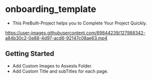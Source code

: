 # onboarding_template

- This PreBuilt-Project helps you to Complete Your Project Quickly.



https://user-images.githubusercontent.com/69844239/127988342-a84b30c2-0e88-4d97-acd6-92147c08ae63.mp4



## Getting Started

* Add Custom Images to Assests Folder.
* Add Custom Title and subTitles for each page.





